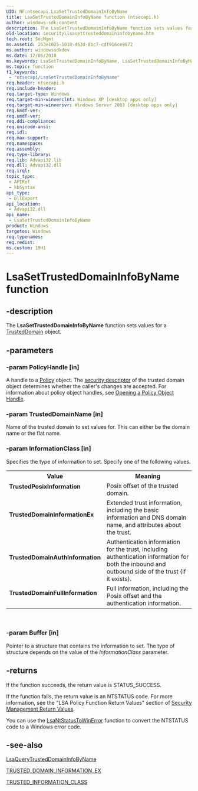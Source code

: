 ```yaml
---
UID: NF:ntsecapi.LsaSetTrustedDomainInfoByName
title: LsaSetTrustedDomainInfoByName function (ntsecapi.h)
author: windows-sdk-content
description: The LsaSetTrustedDomainInfoByName function sets values for a TrustedDomain object.
old-location: security\lsasettrusteddomaininfobyname.htm
tech.root: SecMgmt
ms.assetid: 263e1025-1010-463d-8bc7-cdf916ce9872
ms.author: windowssdkdev
ms.date: 12/05/2018
ms.keywords: LsaSetTrustedDomainInfoByName, LsaSetTrustedDomainInfoByName function [Security], TrustedDomainAuthInformation, TrustedDomainFullInformation, TrustedDomainInformationEx, TrustedPosixInformation, _lsa_lsasettrusteddomaininfobyname, ntsecapi/LsaSetTrustedDomainInfoByName, security.lsasettrusteddomaininfobyname
ms.topic: function
f1_keywords: 
 - "ntsecapi/LsaSetTrustedDomainInfoByName"
req.header: ntsecapi.h
req.include-header: 
req.target-type: Windows
req.target-min-winverclnt: Windows XP [desktop apps only]
req.target-min-winversvr: Windows Server 2003 [desktop apps only]
req.kmdf-ver: 
req.umdf-ver: 
req.ddi-compliance: 
req.unicode-ansi: 
req.idl: 
req.max-support: 
req.namespace: 
req.assembly: 
req.type-library: 
req.lib: Advapi32.lib
req.dll: Advapi32.dll
req.irql: 
topic_type:
 - APIRef
 - kbSyntax
api_type:
 - DllExport
api_location:
 - Advapi32.dll
api_name:
 - LsaSetTrustedDomainInfoByName
product: Windows
targetos: Windows
req.typenames: 
req.redist: 
ms.custom: 19H1
---
```


# LsaSetTrustedDomainInfoByName function


## -description


The <b>LsaSetTrustedDomainInfoByName</b> function sets values for a 
<a href="https://docs.microsoft.com/windows/desktop/SecMgmt/trusteddomain-object">TrustedDomain</a> object.


## -parameters




### -param PolicyHandle [in]

A handle to a <a href="https://docs.microsoft.com/windows/desktop/SecMgmt/policy-object">Policy</a> object. The <a href="https://docs.microsoft.com/windows/desktop/SecGloss/s-gly">security descriptor</a> of the trusted domain object determines whether the caller's changes are accepted. For information about policy object handles, see 
<a href="https://docs.microsoft.com/windows/desktop/SecMgmt/opening-a-policy-object-handle">Opening a Policy Object Handle</a>.


### -param TrustedDomainName [in]

Name of the trusted domain to set values for. This can either be the domain name or the flat name.


### -param InformationClass [in]

Specifies the type of information to set. Specify one of the following values.

<table>
<tr>
<th>Value</th>
<th>Meaning</th>
</tr>
<tr>
<td width="40%"><a id="TrustedPosixInformation"></a><a id="trustedposixinformation"></a><a id="TRUSTEDPOSIXINFORMATION"></a><dl>
<dt><b>TrustedPosixInformation</b></dt>
</dl>
</td>
<td width="60%">
Posix offset of the trusted domain.

</td>
</tr>
<tr>
<td width="40%"><a id="TrustedDomainInformationEx"></a><a id="trusteddomaininformationex"></a><a id="TRUSTEDDOMAININFORMATIONEX"></a><dl>
<dt><b>TrustedDomainInformationEx</b></dt>
</dl>
</td>
<td width="60%">
Extended trust information, including the basic information and DNS domain name, and attributes about the trust.

</td>
</tr>
<tr>
<td width="40%"><a id="TrustedDomainAuthInformation"></a><a id="trusteddomainauthinformation"></a><a id="TRUSTEDDOMAINAUTHINFORMATION"></a><dl>
<dt><b>TrustedDomainAuthInformation</b></dt>
</dl>
</td>
<td width="60%">
Authentication information for the trust, including authentication information for both the inbound and outbound side of the trust (if it exists).

</td>
</tr>
<tr>
<td width="40%"><a id="TrustedDomainFullInformation"></a><a id="trusteddomainfullinformation"></a><a id="TRUSTEDDOMAINFULLINFORMATION"></a><dl>
<dt><b>TrustedDomainFullInformation</b></dt>
</dl>
</td>
<td width="60%">
Full information, including the Posix offset and the authentication information.

</td>
</tr>
</table>
 


### -param Buffer [in]

Pointer to a structure that contains the information to set. The type of structure depends on the value of the <i>InformationClass</i> parameter.
					


## -returns



If the function succeeds, the return value is STATUS_SUCCESS.

If the function fails, the return value is an NTSTATUS code. For more information, see 
the "LSA Policy Function Return Values" section of <a href="https://docs.microsoft.com/windows/desktop/SecMgmt/management-return-values">Security Management Return Values</a>.

You can use the 
<a href="https://docs.microsoft.com/windows/desktop/api/ntsecapi/nf-ntsecapi-lsantstatustowinerror">LsaNtStatusToWinError</a> function to convert the NTSTATUS code to a Windows error code.




## -see-also




<a href="https://docs.microsoft.com/windows/desktop/api/ntsecapi/nf-ntsecapi-lsaquerytrusteddomaininfobyname">LsaQueryTrustedDomainInfoByName</a>



<a href="https://docs.microsoft.com/windows/desktop/api/ntsecapi/ns-ntsecapi-_trusted_domain_information_ex">TRUSTED_DOMAIN_INFORMATION_EX</a>



<a href="https://docs.microsoft.com/windows/desktop/api/ntsecapi/ne-ntsecapi-_trusted_information_class">TRUSTED_INFORMATION_CLASS</a>
 

 


